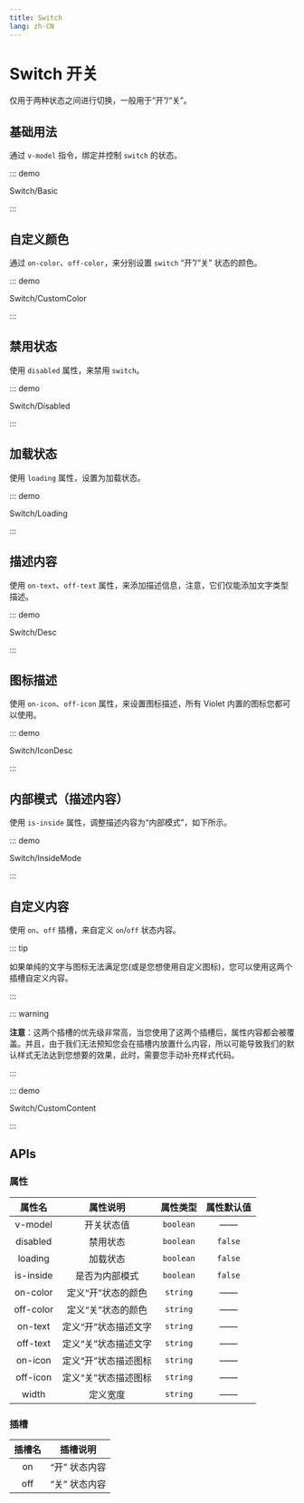 ```yaml
---
title: Switch
lang: zh-CN
---
```


# Switch 开关

仅用于两种状态之间进行切换，一般用于“开”/“关”。

## 基础用法

通过 `v-model` 指令，绑定并控制 `switch` 的状态。

::: demo

Switch/Basic

:::

## 自定义颜色

通过 `on-color`、`off-color`，来分别设置 `switch` “开”/“关” 状态的颜色。

::: demo

Switch/CustomColor

:::

## 禁用状态

使用 `disabled` 属性，来禁用 `switch`。

::: demo

Switch/Disabled

:::

## 加载状态

使用 `loading` 属性，设置为加载状态。

::: demo

Switch/Loading

:::

## 描述内容

使用 `on-text`、`off-text` 属性，来添加描述信息，注意，它们仅能添加文字类型描述。

::: demo

Switch/Desc

:::

## 图标描述

使用 `on-icon`、`off-icon` 属性，来设置图标描述，所有 Violet 内置的图标您都可以使用。

::: demo

Switch/IconDesc

:::

## 内部模式（描述内容）

使用 `is-inside` 属性，调整描述内容为“内部模式”，如下所示。

::: demo

Switch/InsideMode

:::

## 自定义内容

使用 `on`、`off` 插槽，来自定义 `on`/`off` 状态内容。

::: tip

如果单纯的文字与图标无法满足您(或是您想使用自定义图标)，您可以使用这两个插槽自定义内容。  

:::

::: warning

**注意**：这两个插槽的优先级非常高，当您使用了这两个插槽后，属性内容都会被覆盖。并且，由于我们无法预知您会在插槽内放置什么内容，所以可能导致我们的默认样式无法达到您想要的效果，此时，需要您手动补充样式代码。

:::

::: demo

Switch/CustomContent

:::

## APIs

### 属性

| 属性名 | 属性说明 | 属性类型 | 属性默认值 |
| :---: | :---: | :---: | :---: |
| v-model | 开关状态值 | `boolean` | —— |
| disabled | 禁用状态 | `boolean` | `false` |
| loading | 加载状态 | `boolean` | `false` |
| is-inside | 是否为内部模式 | `boolean` | `false` |
| on-color | 定义“开”状态的颜色 | `string` | —— |
| off-color | 定义“关”状态的颜色 | `string` | —— |
| on-text | 定义“开”状态描述文字 | `string` | —— |
| off-text | 定义“关”状态描述文字 | `string` | —— |
| on-icon | 定义“开”状态描述图标 | `string` | —— |
| off-icon | 定义“关”状态描述图标 | `string` | —— |
| width | 定义宽度 | `string` | —— |

### 插槽

| 插槽名 | 插槽说明 |
| :---: | :---: |
| on | “开” 状态内容 |
| off | “关” 状态内容 |